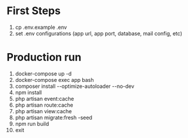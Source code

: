# First Steps

1. cp .env.example .env
2. set .env configurations (app url, app port, database, mail config, etc)

# Production run

1. docker-compose up -d
2. docker-compose exec app bash
3. composer install --optimize-autoloader --no-dev
4. npm install
5. php artisan event:cache
6. php artisan route:cache
7. php artisan view:cache
8. php artisan migrate:fresh -seed
9. npm run build
10. exit
